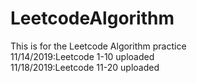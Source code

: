 # LeetcodeAlgorithm
This is for the Leetcode Algorithm practice\
11/14/2019:Leetcode 1-10 uploaded\
11/18/2019:Leetcode 11-20 uploaded
